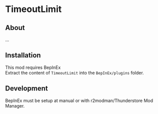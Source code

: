 # TimeoutLimit

## About
...

## Installation
This mod requires BepInEx\
Extract the content of `TimeoutLimit` into the `BepInEx/plugins` folder.

## Development
BepInEx must be setup at manual or with r2modman/Thunderstore Mod Manager.
